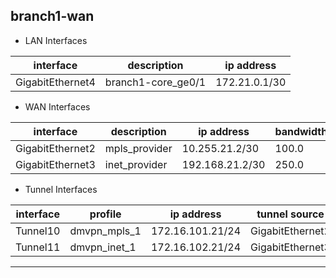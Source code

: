 ## branch1-wan

* LAN Interfaces

| interface     | description  | ip address   |
| ------------- | -------------| ------------ |
| GigabitEthernet4 | branch1-core_ge0/1 |  172.21.0.1/30 |

* WAN Interfaces

| interface     | description  | ip address   | bandwidth |
| ------------- | -------------| ------------ |---------- |
| GigabitEthernet2 | mpls_provider | 10.255.21.2/30 | 100.0 |
| GigabitEthernet3 | inet_provider | 192.168.21.2/30 | 250.0 |

* Tunnel Interfaces

| interface     | profile      | ip address   | tunnel source |
| ------------- | -------------| ------------ | ------------- |
| Tunnel10 | dmvpn_mpls_1 | 172.16.101.21/24 | GigabitEthernet2 |
| Tunnel11 | dmvpn_inet_1 | 172.16.102.21/24 | GigabitEthernet3 |

_________________________________________________________________

